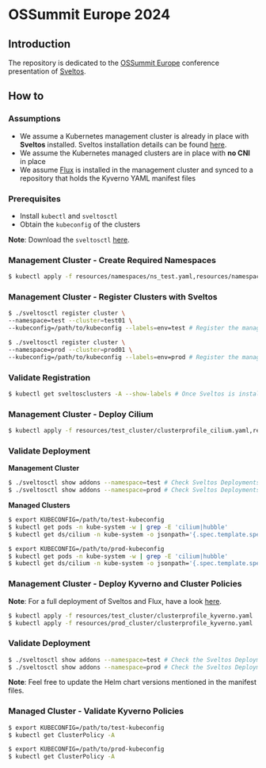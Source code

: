 # OSSummit Europe 2024

## Introduction
The repository is dedicated to the [OSSummit Europe](https://events.linuxfoundation.org/open-source-summit-europe/) conference presentation of [Sveltos](https://github.com/projectsveltos).

## How to

### Assumptions
- We assume a Kubernetes management cluster is already in place with **Sveltos** installed. Sveltos installation details can be found [here](https://projectsveltos.github.io/sveltos/getting_started/install/install/).
- We assume the Kubernetes managed clusters are in place with **no CNI** in place
- We assume [Flux](https://fluxcd.io/flux/installation/) is installed in the management cluster and synced to a repository that holds the Kyverno YAML manifest files

### Prerequisites
- Install `kubectl` and `sveltosctl`
- Obtain the `kubeconfig` of the clusters

**Note**: Download the `sveltosctl` [here](https://github.com/projectsveltos/sveltosctl/releases).

### Management Cluster - Create Required Namespaces
```bash
$ kubectl apply -f resources/namespaces/ns_test.yaml,resources/namespaces/ns_prod.yaml
```

### Management Cluster - Register Clusters with Sveltos

```bash
$ ./sveltosctl register cluster \
--namespace=test --cluster=test01 \
--kubeconfig=/path/to/kubeconfig --labels=env=test # Register the managed cluster with Sveltos. We use the sveltosctl for simplicity

$ ./sveltosctl register cluster \
--namespace=prod --cluster=prod01 \
--kubeconfig=/path/to/kubeconfig --labels=env=prod # Register the managed cluster with Sveltos. We use the sveltosctl for simplicity
```

### Validate Registration

```bash
$ kubectl get sveltosclusters -A --show-labels # Once Sveltos is installed in the management cluster, we can get the `sveltosclusters` resources
```

### Management Cluster - Deploy Cilium

```bash
$ kubectl apply -f resources/test_cluster/clusterprofile_cilium.yaml,resources/prod_cluster/clusterprofile_cilium.yaml
```

### Validate Deployment

**Management Cluster**

```bash
$ ./sveltosctl show addons --namespace=test # Check Sveltos Deployments `test` namespace
$ ./sveltosctl show addons --namespace=prod # Check Sveltos Deployments `prod` namespace
```

**Managed Clusters**

```bash
$ export KUBECONFIG=/path/to/test-kubeconfig
$ kubectl get pods -n kube-system -w | grep -E 'cilium|hubble'
$ kubectl get ds/cilium -n kube-system -o jsonpath='{.spec.template.spec.containers[0].image}'
```

```bash
$ export KUBECONFIG=/path/to/prod-kubeconfig
$ kubectl get pods -n kube-system -w | grep -E 'cilium|hubble'
$ kubectl get ds/cilium -n kube-system -o jsonpath='{.spec.template.spec.containers[0].image}'
```

### Management Cluster - Deploy Kyverno and Cluster Policies

**Note**: For a full deployment of Sveltos and Flux, have a look [here](https://medium.com/@eleni.grosdouli/5-step-approach-projectsveltos-integration-with-flux-5e68fb584a3c).

```bash
$ kubectl apply -f resources/test_cluster/clusterprofile_kyverno.yaml
$ kubectl apply -f resources/prod_cluster/clusterprofile_kyverno.yaml
```

### Validate Deployment

```bash
$ ./sveltosctl show addons --namespace=test # Check the Sveltos Deployments `test` namespace
$ ./sveltosctl show addons --namespace=prod # Check the Sveltos Deployments `prod` namespace
```

**Note**: Feel free to update the Helm chart versions mentioned in the manifest files.

### Managed Cluster - Validate Kyverno Policies

```bash
$ export KUBECONFIG=/path/to/test-kubeconfig
$ kubectl get ClusterPolicy -A
```

```bash
$ export KUBECONFIG=/path/to/prod-kubeconfig
$ kubectl get ClusterPolicy -A
```
